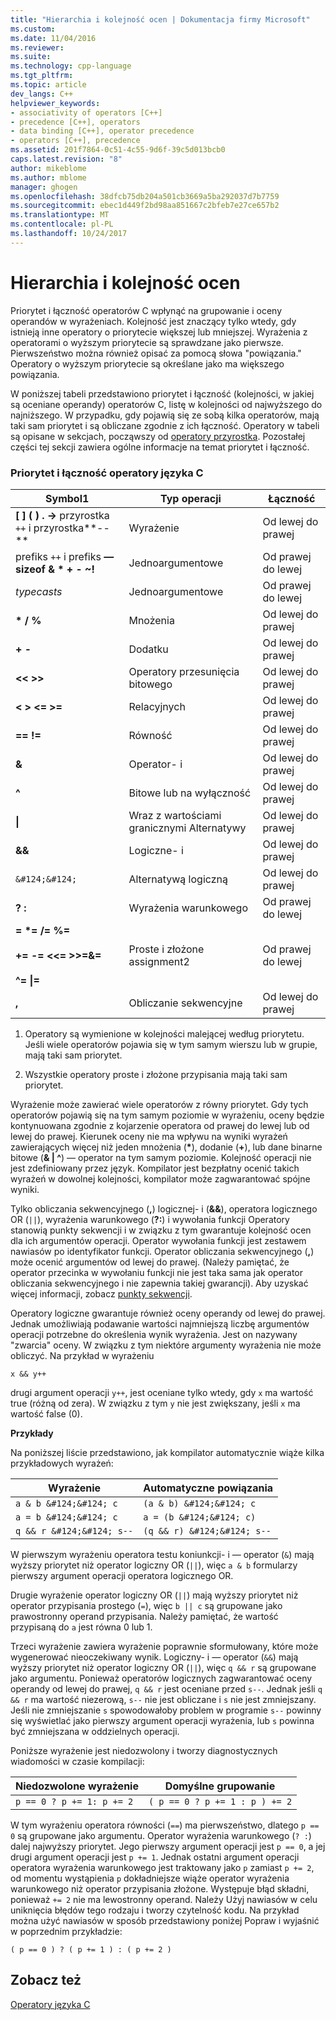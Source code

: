 ```yaml
---
title: "Hierarchia i kolejność ocen | Dokumentacja firmy Microsoft"
ms.custom: 
ms.date: 11/04/2016
ms.reviewer: 
ms.suite: 
ms.technology: cpp-language
ms.tgt_pltfrm: 
ms.topic: article
dev_langs: C++
helpviewer_keywords:
- associativity of operators [C++]
- precedence [C++], operators
- data binding [C++], operator precedence
- operators [C++], precedence
ms.assetid: 201f7864-0c51-4c55-9d6f-39c5d013bcb0
caps.latest.revision: "8"
author: mikeblome
ms.author: mblome
manager: ghogen
ms.openlocfilehash: 38dfcb75db204a501cb3669a5ba292037d7b7759
ms.sourcegitcommit: ebec1d449f2bd98aa851667c2bfeb7e27ce657b2
ms.translationtype: MT
ms.contentlocale: pl-PL
ms.lasthandoff: 10/24/2017
---
```

# <a name="precedence-and-order-of-evaluation"></a>Hierarchia i kolejność ocen
Priorytet i łączność operatorów C wpłynąć na grupowanie i oceny operandów w wyrażeniach. Kolejność jest znaczący tylko wtedy, gdy istnieją inne operatory o priorytecie większej lub mniejszej. Wyrażenia z operatorami o wyższym priorytecie są sprawdzane jako pierwsze. Pierwszeństwo można również opisać za pomocą słowa "powiązania." Operatory o wyższym priorytecie są określane jako ma większego powiązania.  
  
 W poniższej tabeli przedstawiono priorytet i łączność (kolejności, w jakiej są oceniane operandy) operatorów C, listę w kolejności od najwyższego do najniższego. W przypadku, gdy pojawią się ze sobą kilka operatorów, mają taki sam priorytet i są obliczane zgodnie z ich łączność. Operatory w tabeli są opisane w sekcjach, począwszy od [operatory przyrostka](../c-language/postfix-operators.md). Pozostałej części tej sekcji zawiera ogólne informacje na temat priorytet i łączność.  
  
### <a name="precedence-and-associativity-of-c-operators"></a>Priorytet i łączność operatory języka C  
  
|Symbol1|Typ operacji|Łączność|  
|-------------|-----------------------|-------------------|  
|**[ ] ( ) . ->** przyrostka `++` i przyrostka**--**|Wyrażenie|Od lewej do prawej|  
|prefiks `++` i prefiks **— sizeof & \* + - ~!**|Jednoargumentowe|Od prawej do lewej|  
|*typecasts*|Jednoargumentowe|Od prawej do lewej|  
|**\* / %**|Mnożenia|Od lewej do prawej|  
|**+ -**|Dodatku|Od lewej do prawej|  
|**<\< >>**|Operatory przesunięcia bitowego|Od lewej do prawej|  
|**\< > \<= >=**|Relacyjnych|Od lewej do prawej|  
|**== !=**|Równość|Od lewej do prawej|  
|**&**|Operator- i|Od lewej do prawej|  
|**^**|Bitowe lub na wyłączność|Od lewej do prawej|  
|**&#124;**|Wraz z wartościami granicznymi Alternatywy|Od lewej do prawej|  
|**&&**|Logiczne- i|Od lewej do prawej|  
|`&#124;&#124;`|Alternatywą logiczną|Od lewej do prawej|  
|**? :**|Wyrażenia warunkowego|Od prawej do lewej|  
|**= \*= /= %=**<br /><br /> **+= -= <\<= >>=&=**<br /><br /> **^= &#124;=**|Proste i złożone assignment2|Od prawej do lewej|  
|**,**|Obliczanie sekwencyjne|Od lewej do prawej|  
  
 1. Operatory są wymienione w kolejności malejącej według priorytetu. Jeśli wiele operatorów pojawia się w tym samym wierszu lub w grupie, mają taki sam priorytet.  
  
 2. Wszystkie operatory proste i złożone przypisania mają taki sam priorytet.  
  
 Wyrażenie może zawierać wiele operatorów z równy priorytet. Gdy tych operatorów pojawią się na tym samym poziomie w wyrażeniu, oceny będzie kontynuowana zgodnie z kojarzenie operatora od prawej do lewej lub od lewej do prawej. Kierunek oceny nie ma wpływu na wyniki wyrażeń zawierających więcej niż jeden mnożenia (**\***), dodanie (**+**), lub dane binarne bitowe (**& &#124; ^**) — operator na tym samym poziomie. Kolejność operacji nie jest zdefiniowany przez język. Kompilator jest bezpłatny ocenić takich wyrażeń w dowolnej kolejności, kompilator może zagwarantować spójne wyniki.  
  
 Tylko obliczania sekwencyjnego (**,**) logicznej- i (**&&**), operatora logicznego OR (`||`), wyrażenia warunkowego (**?:**) i wywołania funkcji Operatory stanowią punkty sekwencji i w związku z tym gwarantuje kolejność ocen dla ich argumentów operacji. Operator wywołania funkcji jest zestawem nawiasów po identyfikator funkcji. Operator obliczania sekwencyjnego (**,**) może ocenić argumentów od lewej do prawej. (Należy pamiętać, że operator przecinka w wywołaniu funkcji nie jest taka sama jak operator obliczania sekwencyjnego i nie zapewnia takiej gwarancji). Aby uzyskać więcej informacji, zobacz [punkty sekwencji](../c-language/c-sequence-points.md).  
  
 Operatory logiczne gwarantuje również oceny operandy od lewej do prawej. Jednak umożliwiają podawanie wartości najmniejszą liczbę argumentów operacji potrzebne do określenia wynik wyrażenia. Jest on nazywany "zwarcia" oceny. W związku z tym niektóre argumenty wyrażenia nie może obliczyć. Na przykład w wyrażeniu  
  
```  
x && y++  
```  
  
 drugi argument operacji `y++`, jest oceniane tylko wtedy, gdy `x` ma wartość true (różną od zera). W związku z tym `y` nie jest zwiększany, jeśli `x` ma wartość false (0).  
  
 **Przykłady**  
  
 Na poniższej liście przedstawiono, jak kompilator automatycznie wiąże kilka przykładowych wyrażeń:  
  
|Wyrażenie|Automatyczne powiązania|  
|----------------|-----------------------|  
|`a & b &#124;&#124; c`|`(a & b) &#124;&#124; c`|  
|`a = b &#124;&#124; c`|`a = (b &#124;&#124; c)`|  
|`q && r &#124;&#124; s--`|`(q && r) &#124;&#124; s--`|  
  
 W pierwszym wyrażeniu operatora testu koniunkcji- i — operator (`&`) mają wyższy priorytet niż operator logiczny OR (`||`), więc `a & b` formularzy pierwszy argument operacji operatora logicznego OR.  
  
 Drugie wyrażenie operator logiczny OR (`||`) mają wyższy priorytet niż operator przypisania prostego (`=`), więc `b || c` są grupowane jako prawostronny operand przypisania. Należy pamiętać, że wartość przypisaną do `a` jest równa 0 lub 1.  
  
 Trzeci wyrażenie zawiera wyrażenie poprawnie sformułowany, które może wygenerować nieoczekiwany wynik. Logiczny- i — operator (`&&`) mają wyższy priorytet niż operator logiczny OR (`||`), więc `q && r` są grupowane jako argumentu. Ponieważ operatorów logicznych zagwarantować oceny operandy od lewej do prawej, `q && r` jest oceniane przed `s--`. Jednak jeśli `q && r` ma wartość niezerową, `s--` nie jest obliczane i `s` nie jest zmniejszany. Jeśli nie zmniejszanie `s` spowodowałoby problem w programie `s--` powinny się wyświetlać jako pierwszy argument operacji wyrażenia, lub `s` powinna być zmniejszana w oddzielnych operacji.  
  
 Poniższe wyrażenie jest niedozwolony i tworzy diagnostycznych wiadomości w czasie kompilacji:  
  
|Niedozwolone wyrażenie|Domyślne grupowanie|  
|------------------------|----------------------|  
|`p == 0 ? p += 1: p += 2`|`( p == 0 ? p += 1 : p ) += 2`|  
  
 W tym wyrażeniu operatora równości (`==`) ma pierwszeństwo, dlatego `p == 0` są grupowane jako argumentu. Operator wyrażenia warunkowego (`? :`) dalej najwyższy priorytet. Jego pierwszy argument operacji jest `p == 0`, a jej drugi argument operacji jest `p += 1`. Jednak ostatni argument operacji operatora wyrażenia warunkowego jest traktowany jako `p` zamiast `p += 2`, od momentu wystąpienia `p` dokładniejsze wiąże operator wyrażenia warunkowego niż operator przypisania złożone. Występuje błąd składni, ponieważ `+= 2` nie ma lewostronny operand. Należy Użyj nawiasów w celu uniknięcia błędów tego rodzaju i tworzy czytelność kodu. Na przykład można użyć nawiasów w sposób przedstawiony poniżej Popraw i wyjaśnić w poprzednim przykładzie:  
  
```  
( p == 0 ) ? ( p += 1 ) : ( p += 2 )  
```  
  
## <a name="see-also"></a>Zobacz też  
 [Operatory języka C](../c-language/c-operators.md)